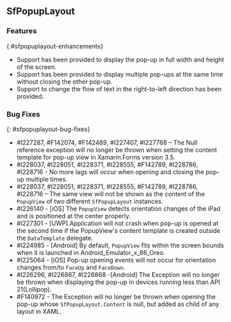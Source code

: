 ## SfPopupLayout

### Features
{:#sfpopuplayout-enhancements}

* Support has been provided to display the pop-up in full width and height of the screen.
* Support has been provided to display multiple pop-ups at the same time without closing the other pop-up.
* Support to change the flow of text in the right-to-left direction has been provided.

### Bug Fixes
{: #sfpopuplayout-bug-fixes}

* \#I227287, #F142074, #F142489, #I227407, #I227768 – The Null reference exception will no longer be thrown when setting the content template for pop-up view in Xamarin.Forms version 3.5.
* \#I228037, #I228051, #I228371, #I228555, #F142789, #I228786, #I228716 - No more lags will occur when opening and closing the pop-up multiple times.
* \#I228037, #I228051, #I228371, #I228555, #F142789, #I228786, #I228716 – The same view will not be shown as the content of the `PopupView` of two different `SfPopupLayout` instances.
* \#I226140 - [iOS] The `PopupView` detects orientation changes of the iPad and is positioned at the center properly.
* \#I227301 - [UWP] Application will not crash when pop-up is opened at the second time if the PopupView's content template is created outside the `DataTemplate` delegate.
* \#I224985 - [Android] By default, `PopupView` fits within the screen bounds when it is launched in Android_Emulator_x_86_Oreo.
* \#I225064 - [iOS] Pop-up opening events will not occur for orientation changes from/to `FaceUp` and `FaceDown`.
* \#I226296, #I226867, #I226868 -[Android] The Exception will no longer be thrown when displaying the pop-up in devices running less than API 21(Lollipop).
* \#F140972 - The Exception will no longer be thrown when opening the pop-up whose `SfPopupLayout.Content` is null, but added as child of any layout in XAML.
